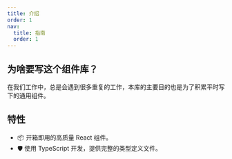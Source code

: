 ```yaml
---
title: 介绍
order: 1
nav:
  title: 指南
  order: 1
---
```


## 为啥要写这个组件库？

在我们工作中，总是会遇到很多重复的工作，本库的主要目的也是为了积累平时写下的通用组件。

## 特性

- 📦 开箱即用的高质量 React 组件。
- 🛡 使用 TypeScript 开发，提供完整的类型定义文件。
